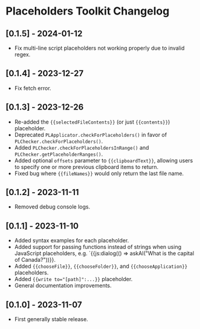 # Placeholders Toolkit Changelog

## [0.1.5] - 2024-01-12

- Fix multi-line script placeholders not working properly due to invalid regex.

## [0.1.4] - 2023-12-27

- Fix fetch error.

## [0.1.3] - 2023-12-26

- Re-added the `{{selectedFileContents}}` (or just `{{contents}}`) placeholder.
- Deprecated `PLApplicator.checkForPlaceholders()` in favor of `PLChecker.checkForPlaceholders()`.
- Added `PLChecker.checkForPlaceholdersInRange()` and `PLChecker.getPlaceholderRanges()`.
- Added optional `offsets` parameter to `{{clipboardText}}`, allowing users to specify one or more previous clipboard items to return.
- Fixed bug where `{{fileNames}}` would only return the last file name.

## [0.1.2] - 2023-11-11

- Removed debug console logs.

## [0.1.1] - 2023-11-10

- Added syntax examples for each placeholder.
- Added support for passing functions instead of strings when using JavaScript placeholders, e.g. `{{js:dialog(() => askAI("What is the capital of Canada?"))}}.
- Added `{{chooseFile}}`, `{{chooseFolder}}`, and `{{chooseApplication}}` placeholders.
- Added `{{write to="[path]":...}}` placeholder.
- General documentation improvements.

## [0.1.0] - 2023-11-07

- First generally stable release.
